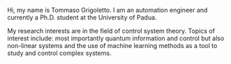 Hi, my name is Tommaso Grigoletto.
I am an automation engineer and currently a Ph.D. student at the University of Padua. 

My research interests are in the field of control system theory. 
Topics of interest include: most importantly quantum information and control 
but also non-linear systems and the use of machine learning methods as a tool to study and control complex systems.
